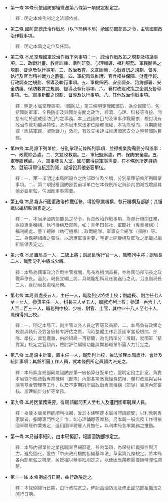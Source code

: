* 第一條 本條例依國防部組織法第八條第一項規定制定之。

> 釋：明定本條例制定之法源依據。

* 第二條 國防部總政治作戰局（以下簡稱本局）承國防部部長之命，主管國軍政治作戰事項。

> 釋：明定本局之定位及任務。

* 第三條 本局掌理國軍政治作戰下列事項：一、政治作戰政策之規劃及核議事項。二、政戰計畫、教育訓練、準則研發、心理輔導、福利服務、軍民關係之規劃、督導及執行事項。三、政治教育、文宣康樂、心戰資訊之規劃、督導、執行及官兵精神戰力之蓄養。四、軍紀風氣維護、官兵權益保障、財產申報、行政調查之規劃、督導及執行事項。五、軍機保密、安全調查、諮詢部署、安全防護、保防教育之規劃、督導及執行事項。六、眷村改建政策之企劃及督導事項。七、軍事新聞之規劃、督導及執行事項。八、其他政治作戰事項。

> 釋：明定本局掌理事項。「國防法」第三條明定我國國防，為全民國防，包括國防軍事、全民防衛及與國防有關之政治、經濟、心理、科技等直接、間接有助於達成國防目的之事務。本上述國防目的及軍事作戰需求，檢討現有政治作戰功能與特性，及本局未來法定位階和職權，本功能導向，以期能發揮「團結軍民、凝聚戰力」效能，有效支援達成維護國家安全之整體國防目標。

* 第四條 本局設下列單位，分別掌理前條所列事項，並得視業務需要分科辦事：一、政戰綜合處。二、文宣政教處。三、軍紀監察處。四、保防安全處。五、軍眷服務處。六、軍事發言人室。國防部得視軍事需要，在本條例所定員額內，就前項單位核定酌減，或增設其他必要單位。

> 釋：一、第一項明定本局所設立之內部單位及名稱，分別掌理前條所列職掌事項。二、第二項授權國防部對前項單位在本條例所定員額內酌減或增設其他必要單位，俾因應軍事需要。

* 第五條 本局為遂行國軍政治作戰任務，得設專業機構、執行機構及部隊；其組織以編組裝備表定之。

> 釋：一、本局承國防部部長之命令，負責政治作戰事項，為遂行機關任務，得設專業機構、執行機構及部隊。如：青年日報社、軍聞社（專業機構）；福利總處、藝工總隊（執行機構）；政戰總隊、軍事安全總隊（部隊）等。二、為保持組織之彈性，以適應軍事需要，明定上開機構及部隊之組織以編組裝備表定之。

* 第六條 本局置局長一人，二級上將；副局長執行官一人，職務列中將；副局長二人，職務分列中將或少將。

> 釋：本局為國軍政治作戰主管機關，局長為機關首長，並為國防部部長之政戰幕僚長。基此，局長宜編上將，具職能相稱及任務遂行之利。另置副局長二人，襄助局長處理局務。

* 第七條 本局置處長五人，主任一人，職務列少將或上校；副處長、副主任七人至十七人，參謀主任一人，科長三人至五人，職務均列上校；參謀一百六十八人至二百三十人，職務列中校、少校、尉官、士官，其中四十八人至七十人，職務得列上校。

> 釋：一、明定本局正、副主管以外人員之官等及員額。二、本局負有政策之規劃與執行及對各級督考評估之責，同時整體工作涵蓋國軍各級機關、部隊、學校，業務龐雜，由於組織一再精簡，為能精準分工設職，就國軍「精實案」核定之官額內，檢討評估編組功能與業務職掌所需人力訂定之。

* 第八條 本局設主計室，置主任一人，職務列上校，依法辦理本局歲計、會計及統計事項；其餘所需工作人員，就本條例所定員額內派充之。

> 釋：本局與各總部同屬國防部第一級預算分配單位，爰明定設主計室，負責本局暨所屬政戰專業機構（部隊）內部各項政戰經費核撥、眷村改建與官兵購宅基金管理等工作，以及不定期對所屬政戰專業機構（部隊）實施內部審核、辦理統計分析等業務。

* 第九條 本局因業務需要，得聘請顧問五人至七人及進用國軍聘雇人員。

> 釋：為使本局業務能順利推展，爰於本條明定本局得聘請顧問，以利敦聘專家學者，指導專門性之工作，如心理輔導等業務，另本局一般庶務工作得依國軍聘雇作業規定，進用國軍聘雇人員擔任，以利本局各項業務之推動。

* 第十條 本局辦事細則，由本局擬訂，報請國防部核定之。

> 釋：本局內部單位之業務職掌巨細靡遺，甚為繁瑣，為保持組織彈性與活力，避免僵化，爰依「中央政府機關組織基準法」草案第九條規定，將本局各內部單位之職掌，另授權以辦事細則定之，以便因應業務需要隨時彈性調整。

* 第十一條 本條例施行日期，由行政院定之。

> 釋：本條例施行日期，由行政院定之，俾配合國防法及修正國防部組織法之施行日期。

